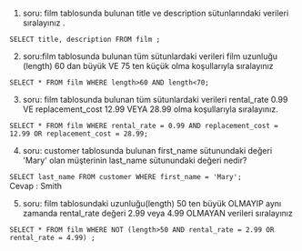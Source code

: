 
1. soru: film tablosunda bulunan title ve description sütunlarındaki verileri sıralayınız .

``SELECT title, description FROM film ;``

2. soru:film tablosunda bulunan tüm sütunlardaki verileri film uzunluğu (length) 60 dan büyük VE 75 ten küçük olma koşullarıyla sıralayınız

``SELECT * FROM film WHERE length>60 AND length<70;``

3. soru: film tablosunda bulunan tüm sütunlardaki verileri rental_rate 0.99 VE replacement_cost 12.99 VEYA 28.99 olma koşullarıyla sıralayınız.

``SELECT * FROM film WHERE rental_rate = 0.99 AND replacement_cost = 12.99 OR replacement_cost = 28.99;``

4. soru: customer tablosunda bulunan first_name sütunundaki değeri 'Mary' olan müşterinin last_name sütunundaki değeri nedir?

``SELECT last_name FROM customer WHERE first_name = 'Mary';``  
Cevap : Smith

5. soru: film tablosundaki uzunluğu(length) 50 ten büyük OLMAYIP aynı zamanda rental_rate değeri 2.99 veya 4.99 OLMAYAN verileri sıralayınız

``SELECT * FROM film WHERE NOT (length>50 AND rental_rate = 2.99 OR rental_rate = 4.99) ;``
